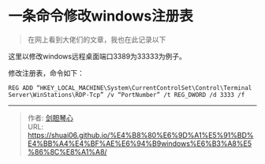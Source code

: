 # 一条命令修改windows注册表


> 在网上看到大佬们的文章，我也在此记录以下



这里以修改windows远程桌面端口3389为33333为例子。

修改注册表，命令如下：

```shell
REG ADD “HKEY_LOCAL_MACHINE\System\CurrentControlSet\Control\Terminal Server\WinStations\RDP-Tcp” /v “PortNumber” /t REG_DWORD /d 3333 /f
```



---

> 作者: [剑胆琴心](http://geoer.cn)  
> URL: https://shuai06.github.io/%E4%B8%80%E6%9D%A1%E5%91%BD%E4%BB%A4%E4%BF%AE%E6%94%B9windows%E6%B3%A8%E5%86%8C%E8%A1%A8/  

